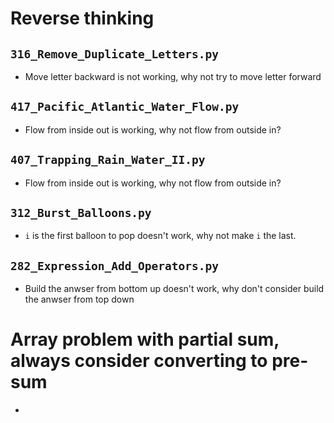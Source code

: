 
# Reverse thinking

## `316_Remove_Duplicate_Letters.py`

* Move letter backward is not working, why not try to move letter forward

## `417_Pacific_Atlantic_Water_Flow.py`

* Flow from inside out is working, why not flow from outside in?

## `407_Trapping_Rain_Water_II.py`

* Flow from inside out is working, why not flow from outside in?

## `312_Burst_Balloons.py`

* `i` is the first balloon to pop doesn't work, why not make `i` the last.

## `282_Expression_Add_Operators.py`

* Build the anwser from bottom up doesn't work, why don't consider
  build the anwser from top down

# Array problem with partial sum, always consider converting to pre-sum

*
